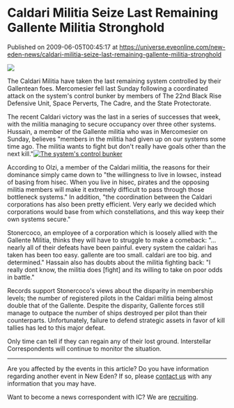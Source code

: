 # Caldari Militia Seize Last Remaining Gallente Militia Stronghold
Published on 2009-06-05T00:45:17 at https://universe.eveonline.com/new-eden-news/caldari-militia-seize-last-remaining-gallente-militia-stronghold

![](http://www.eve-ic.net/media/assets/icarticlebanner.png)  
  
The Caldari Militia have taken the last remaining system controlled by their Gallentean foes. Mercomesier fell last Sunday following a coordinated attack on the system's control bunker by members of The 22nd Black Rise Defensive Unit, Space Perverts, The Cadre, and the State Protectorate.  
  
The recent Caldari victory was the last in a series of successes that week, with the militia managing to secure occupancy over three other systems. Hussain, a member of the Gallente militia who was in Mercomesier on Sunday, believes "members in the militia had given up on our systems some time ago. The militia wants to fight but don't really have goals other than the next kill."[![The system's control bunker](http://www.eve-ic.net/media/articles/3113/caldarivgallentethumb.png)](http://www.eve-ic.net/media/igbd/igbd.php?faction=ic&url=http%3A%2F%2Fwww.eve-ic.net%2Fmedia%2Farticles%2F3113%2Fcaldarivgallente.png)  
  
According to Olzi, a member of the Caldari militia, the reasons for their dominance simply came down to "the willingness to live in lowsec, instead of basing from hisec. When you live in hisec, pirates and the opposing militia members will make it extremely difficult to pass through those bottleneck systems." In addition, "the coordination between the Caldari corporations has also been pretty efficient. Very early we decided which corporations would base from which constellations, and this way keep their own systems secure."  
  
Stonercoco, an employee of a corporation which is loosely allied with the Gallente Militia, thinks they will have to struggle to make a comeback: "... nearly all of their defeats have been painful. every system the caldari has taken has been too easy. gallente are too small. caldari are too big. and determined." Hassain also has doubts about the militia fighting back: "I really dont know, the militia does [fight] and its willing to take on poor odds in battle."  
  
Records support Stonercoco's views about the disparity in membership levels; the number of registered pilots in the Caldari militia being almost double that of the Gallente. Despite the disparity, Gallente forces still manage to outpace the number of ships destroyed per pilot than their counterparts. Unfortunately, failure to defend strategic assets in favor of kill tallies has led to this major defeat.  
  
Only time can tell if they can regain any of their lost ground. Interstellar Correspondents will continue to monitor the situation.

* * *

Are you affected by the events in this article? Do you have information regarding another event in New Eden? If so, please [contact us](http://myeve.eve-online.com/news.asp?a=submitrp) with any information that you may have.  
  
Want to become a news correspondent with IC? We are [recruiting](http://www.eveonline.com/isd.asp).
